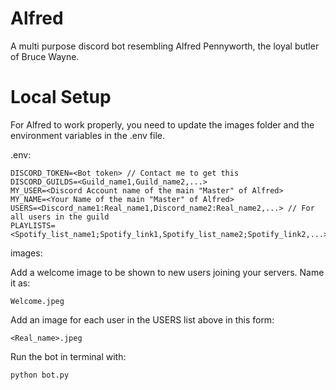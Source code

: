 # Alfred

A multi purpose discord bot resembling Alfred Pennyworth, the loyal butler of Bruce Wayne.


# Local Setup

For Alfred to work properly, you need to update the images folder and the environment variables in the .env file.

.env:

	DISCORD_TOKEN=<Bot token> // Contact me to get this
	DISCORD_GUILDS=<Guild_name1,Guild_name2,...>
	MY_USER=<Discord Account name of the main "Master" of Alfred>
	MY_NAME=<Your Name of the main "Master" of Alfred>
	USERS=<Discord_name1:Real_name1,Discord_name2:Real_name2,...> // For all users in the guild
	PLAYLISTS=<Spotify_list_name1;Spotify_link1,Spotify_list_name2;Spotify_link2,...>

images: 

Add a welcome image to be shown to new users joining your servers. Name it as:

	Welcome.jpeg

Add an image for each user in the USERS list above in this form: 
	
	<Real_name>.jpeg

Run the bot in terminal with:

	python bot.py
